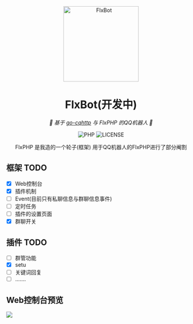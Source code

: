 <div align="center">
 <img src="https://files.catbox.moe/paizyg.png" width="200" height="200" alt="FlxBot">
</div>

<div align="center">

# FlxBot(开发中)

 _🤖 基于 [go-cqhttp](https://github.com/Mrs4s/go-cqhttp) 与 FlxPHP 的QQ机器人 🤖_
  
 ![PHP](https://img.shields.io/badge/PHP-%207.0+-green?style=flat-square&logo=php)
 ![LICENSE](https://img.shields.io/badge/LICENSE-MIT-orange?style=flat-square)
 
 FlxPHP 是我造的一个轮子(框架) 用于QQ机器人的FlxPHP进行了部分阉割

</div>

## 框架 TODO
- [x] Web控制台
- [x] 插件机制
- [ ] Event(目前只有私聊信息与群聊信息事件)
- [ ] 定时任务
- [ ] 插件的设置页面
- [x] 群聊开关

## 插件 TODO
- [ ] 群管功能
- [x] setu
- [ ] 关键词回复
- [ ] .......

## Web控制台预览
 ![](https://files.catbox.moe/zqx0w0.png)
